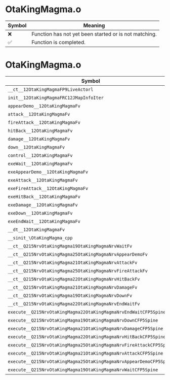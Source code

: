 # OtaKingMagma.o
| Symbol | Meaning 
| ------------- | ------------- 
| :x: | Function has not yet been started or is not matching. 
| :white_check_mark: | Function is completed. 


# OtaKingMagma.o
| Symbol | Decompiled? |
| ------------- | ------------- |
| `__ct__12OtaKingMagmaFP9LiveActorl` | :x: |
| `init__12OtaKingMagmaFRC12JMapInfoIter` | :x: |
| `appearDemo__12OtaKingMagmaFv` | :x: |
| `attack__12OtaKingMagmaFv` | :x: |
| `fireAttack__12OtaKingMagmaFv` | :x: |
| `hitBack__12OtaKingMagmaFv` | :x: |
| `damage__12OtaKingMagmaFv` | :x: |
| `down__12OtaKingMagmaFv` | :x: |
| `control__12OtaKingMagmaFv` | :x: |
| `exeWait__12OtaKingMagmaFv` | :x: |
| `exeAppearDemo__12OtaKingMagmaFv` | :x: |
| `exeAttack__12OtaKingMagmaFv` | :x: |
| `exeFireAttack__12OtaKingMagmaFv` | :x: |
| `exeHitBack__12OtaKingMagmaFv` | :x: |
| `exeDamage__12OtaKingMagmaFv` | :x: |
| `exeDown__12OtaKingMagmaFv` | :x: |
| `exeEndWait__12OtaKingMagmaFv` | :x: |
| `__dt__12OtaKingMagmaFv` | :x: |
| `__sinit_\OtaKingMagma_cpp` | :x: |
| `__ct__Q215NrvOtaKingMagma19OtaKingMagmaNrvWaitFv` | :x: |
| `__ct__Q215NrvOtaKingMagma25OtaKingMagmaNrvAppearDemoFv` | :x: |
| `__ct__Q215NrvOtaKingMagma21OtaKingMagmaNrvAttackFv` | :x: |
| `__ct__Q215NrvOtaKingMagma25OtaKingMagmaNrvFireAttackFv` | :x: |
| `__ct__Q215NrvOtaKingMagma22OtaKingMagmaNrvHitBackFv` | :x: |
| `__ct__Q215NrvOtaKingMagma21OtaKingMagmaNrvDamageFv` | :x: |
| `__ct__Q215NrvOtaKingMagma19OtaKingMagmaNrvDownFv` | :x: |
| `__ct__Q215NrvOtaKingMagma22OtaKingMagmaNrvEndWaitFv` | :x: |
| `execute__Q215NrvOtaKingMagma22OtaKingMagmaNrvEndWaitCFP5Spine` | :x: |
| `execute__Q215NrvOtaKingMagma19OtaKingMagmaNrvDownCFP5Spine` | :x: |
| `execute__Q215NrvOtaKingMagma21OtaKingMagmaNrvDamageCFP5Spine` | :x: |
| `execute__Q215NrvOtaKingMagma22OtaKingMagmaNrvHitBackCFP5Spine` | :x: |
| `execute__Q215NrvOtaKingMagma25OtaKingMagmaNrvFireAttackCFP5Spine` | :x: |
| `execute__Q215NrvOtaKingMagma21OtaKingMagmaNrvAttackCFP5Spine` | :x: |
| `execute__Q215NrvOtaKingMagma25OtaKingMagmaNrvAppearDemoCFP5Spine` | :x: |
| `execute__Q215NrvOtaKingMagma19OtaKingMagmaNrvWaitCFP5Spine` | :x: |
